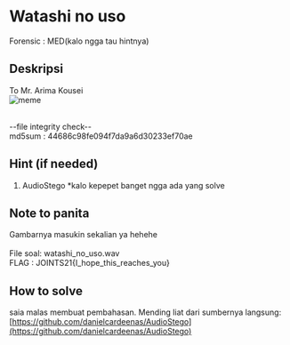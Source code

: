 # Watashi no uso
Forensic : MED(kalo ngga tau hintnya)
## Deskripsi
To Mr. Arima Kousei
<br/>
![meme](https://i.imgur.com/G3u94f2.jpg)

<br/>
--file integrity check--
<br/>
md5sum : 44686c98fe094f7da9a6d30233ef70ae

## Hint (if needed)
1. AudioStego
*kalo kepepet banget ngga ada yang solve
## Note to panita
Gambarnya masukin sekalian ya hehehe
<br/><br/>
File soal: watashi_no_uso.wav
<br/>
FLAG : JOINTS21{I_hope_this_reaches_you}

## How to solve
saia malas membuat pembahasan. Mending liat dari sumbernya langsung: [https://github.com/danielcardeenas/AudioStego](https://github.com/danielcardeenas/AudioStego)


